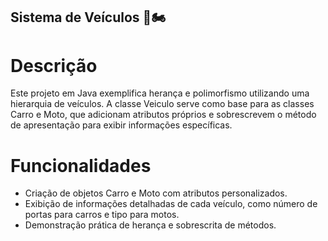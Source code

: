 ## Sistema de Veículos 🚗🏍

# Descrição
Este projeto em Java exemplifica herança e polimorfismo utilizando uma hierarquia de veículos. A classe Veiculo serve como base para as classes Carro e Moto, que adicionam atributos próprios e sobrescrevem o método de apresentação para exibir informações específicas.

# Funcionalidades
- Criação de objetos Carro e Moto com atributos personalizados.
- Exibição de informações detalhadas de cada veículo, como número de portas para carros e tipo para motos.
- Demonstração prática de herança e sobrescrita de métodos.
